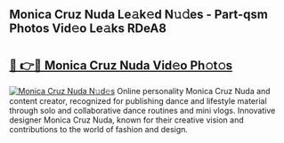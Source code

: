 ## Monica Cruz Nuda Le𝚊k𝚎d N𝚞𝚍es - Part-qsm Photos Vid𝚎o Le𝚊ks RDeA8

# <h2><a href="http://fbevevc.evod.top/?m=Monica+Cruz+Nuda">🔗 👉🔴 Monica Cruz Nuda Vid𝚎o Ph𝚘t𝚘s</a></h2>

[![Monica Cruz Nuda N𝚞d𝚎s](https://i.imgur.com/8V9OHl7.gif)](http://fbevevc.evod.top/?m=Monica+Cruz+Nuda)
Online personality Monica Cruz Nuda and content creator, recognized for publishing dance and lifestyle material through solo and collaborative dance routines and mini vlogs. Innovative designer Monica Cruz Nuda, known for their creative vision and contributions to the world of fashion and design. 

